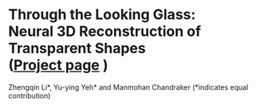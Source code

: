 # Through the Looking Glass: <br> Neural 3D Reconstruction of Transparent Shapes <br> ([Project page](http://cseweb.ucsd.edu/~viscomp/projects/CVPR20Transparent/) )
Zhengqin Li*, Yu-ying Yeh* and Manmohan Chandraker (\*indicates equal contribution)

